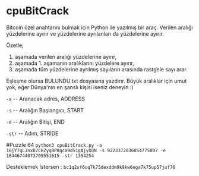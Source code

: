 # cpuBitCrack

Bitcoin özel anahtarını bulmak için Python ile yazılmış bir araç. Verilen aralığı yüzdelerine ayırır ve yüzdelerine ayrılanları da yüzdelerine ayırır.

Özetle;

1. aşamada verilen aralığı yüzdelerine ayırır,
2. aşamada 1. aşamanın aralıklarını yüzdelere ayırır,
3. aşamada tüm yüzdelerine ayrılmış sayıların arasında rastgele sayı arar.

Eşleşme olursa BULUNDU.txt dosyasına yazdırır. Büyük aralıklar için umut yok, eğer Dünya'nın en şanslı kişisi iseniz deneyin :)

`-a` -- Aranacak adres, ADDRESS

`-s` -- Aralığın Başlangıcı, START

`-e` -- Aralığın Bitişi, END

`-str` -- Adım, STRIDE

#Puzzle 64
`python3 cpuBitCrack.py -a 16jY7qLJnxb7CHZyqBP8qca9d51gAjyXQN -s 9223372036854775807 -e 18446744073709551615 -str 1354254`

Desteklemek İstersen : `bc1q2sf6uq7k75dexddm9k9kw6ega7k75up57juf76`
